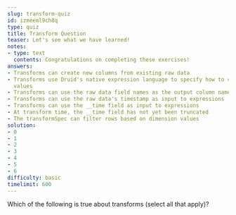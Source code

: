 ```yaml
---
slug: transform-quiz
id: izmeeml9ch8q
type: quiz
title: Transform Question
teaser: Let's see what we have learned!
notes:
- type: text
  contents: Congratulations on completing these exercises!
answers:
- Transforms can create new columns from existing raw data
- Transforms use Druid's native expression language to specify how to create column
  values
- Transforms can use the raw data field names as the output column name
- Transforms can use the raw data's timestamp as input to expressions
- Transforms can use the __time field as input to expressions
- At transform time, the __time field has not yet been truncated
- The transformSpec can filter rows based on dimension values
solution:
- 0
- 1
- 2
- 3
- 4
- 5
- 6
difficulty: basic
timelimit: 600
---
```

Which of the following is true about transforms (select all that apply)?
